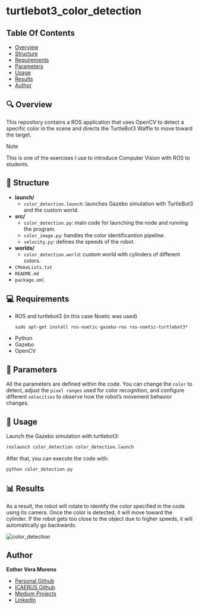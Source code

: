# turtlebot3_color_detection

## Table Of Contents

* [Overview](#-overview)
* [Structure](#-structure)
* [Requirements](#-requirements)
* [Parameters](#-parameters)
* [Usage](#-usage)
* [Results](#-results)
* [Author](#author)

## 🔍 Overview

This repository contains a ROS application that uses OpenCV to detect a specific color in the scene and directs the TurtleBot3 Waffle to move toward the target.

> [!NOTE]
>This is one of the exercises I use to introduce Computer Vision with ROS to students.

 ## 📁 Structure

- **launch/**
  - `color_detection.launch`: launches Gazebo simulation with TurtleBot3 and the custom world.
- **src/**
  - `color_detection.py`: main code for launching the node and running the program.
  - `color_image.py`: handles the color identificantion pipeline. 
  - `velocity.py`: defines the speeds of the robot. 
- **worlds/**
  - `color_detection.world`: custom world with cylinders of different colors.
- `CMakeLists.txt`
- `README.md`
- `package.xml`


## 💻 Requirements
- ROS and turtlebot3 (in this case Noetic was used)
  ```
  sudo apt-get install ros-noetic-gazebo-ros ros-noetic-turtlebot3*
  ```
- Python
- Gazebo
- OpenCV

## 🔧 Parameters

All the parameters are defined within the code. 
You can change the `color` to detect, adjust the `pixel ranges` used for color recognition, and configure different `velocities` to observe how the robot’s movement behavior changes.

## 🚀 Usage

Launch the Gazebo simulation with turtlebot3:
```bash
roslaunch color_detection color_detection.launch
```

After that, you can execute the code with:
```bash
python color_detection.py 
```

## 📊 Results
As a result, the robot will rotate to identify the color specified in the code using its camera. Once the color is detected, it will move toward the cylinder. If the robot gets too close to the object due to higher speeds, it will automatically go backwards.

![color_detection](https://github.com/user-attachments/assets/832e31ba-307a-49ec-a54d-6ddc55d330f3)

## Author

**Esther Vera Moreno**
 * [Personal Github](https://github.com/EstherRobotics)
 * [ICAERUS Github](https://github.com/ICAERUS-EU/UC1_Crop_Monitoring)
 * [Medium Projects](https://medium.com/@esthervera99)
 * [LinkedIn](https://www.linkedin.com/in/estherverarobotics/) 




